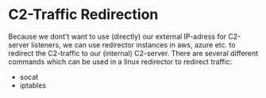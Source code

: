 # C2-Traffic Redirection
Because we dont't want to use (directly) our external IP-adress for C2-server listeners, 
we can use redirector instances in aws, azure etc. to redirect the C2-traffic to our (internal) C2-server. 
There are several different commands which can be used in a linux redirector to redirect traffic:
- socat 
- iptables 
